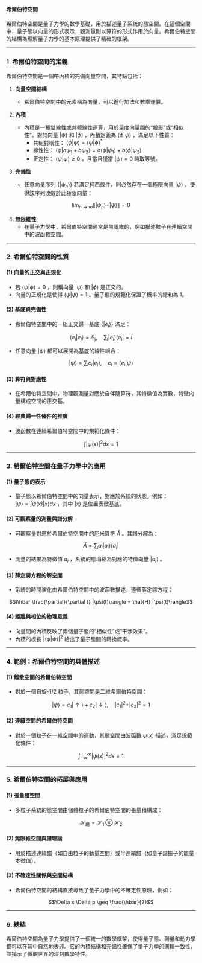 #### 希爾伯特空間  

希爾伯特空間是量子力學的數學基礎，用於描述量子系統的態空間。在這個空間中，量子態以向量的形式表示，觀測量則以算符的形式作用於向量。希爾伯特空間的結構為理解量子力學的基本原理提供了精確的框架。

---

### **1. 希爾伯特空間的定義**

希爾伯特空間是一個帶內積的完備向量空間，其特點包括：  

1. **向量空間結構**  
   - 希爾伯特空間中的元素稱為向量，可以進行加法和數乘運算。  

2. **內積**  
   - 內積是一種雙線性或共軛線性運算，用於量度向量間的“投影”或“相似性”。對於向量  $`|\psi\rangle`$  和  $`|\phi\rangle`$ ，內積定義為  $`\langle\phi|\psi\rangle`$ ，滿足以下性質：
     - 共軛對稱性： $`\langle\phi|\psi\rangle = \langle\psi|\phi\rangle^*`$ 
     - 線性性： $`\langle\phi|a\psi_1 + b\psi_2\rangle = a\langle\phi|\psi_1\rangle + b\langle\phi|\psi_2\rangle`$ 
     - 正定性： $`\langle\psi|\psi\rangle \geq 0`$ ，且當且僅當  $`|\psi\rangle = 0`$  時取等號。

3. **完備性**  
   - 任意向量序列  $`\{|\psi_n\rangle\}`$  若滿足柯西條件，則必然存在一個極限向量  $`|\psi\rangle`$ ，使得該序列收斂於此極限向量：  
     
```math
\lim_{n \to \infty} \| |\psi_n\rangle - |\psi\rangle \| = 0
```


4. **無限維性**  
   - 在量子力學中，希爾伯特空間通常是無限維的，例如描述粒子在連續空間中的波函數空間。

---

### **2. 希爾伯特空間的性質**

#### **(1) 向量的正交與正規化**  
- 若  $`\langle\psi|\phi\rangle = 0`$ ，則稱向量  $`|\psi\rangle`$  和  $`|\phi\rangle`$  是正交的。  
- 向量的正規化是使得  $`\langle\psi|\psi\rangle = 1`$ 。量子態的規範化保證了概率的總和為 1。

#### **(2) 基底與完備性**  
- 希爾伯特空間中的一組正交歸一基底  $`\{|e_i\rangle\}`$  滿足：  
  
```math
\langle e_i | e_j \rangle = \delta_{ij}, \quad \sum_i |e_i\rangle\langle e_i| = \hat{I}
```

  - 任意向量  $`|\psi\rangle`$  都可以展開為基底的線性組合：  
    
```math
|\psi\rangle = \sum_i c_i |e_i\rangle, \quad c_i = \langle e_i|\psi\rangle
```


#### **(3) 算符與對應性**  
- 在希爾伯特空間中，物理觀測量對應於自伴隨算符，其特徵值為實數，特徵向量構成空間的正交基。

#### **(4) 經典歸一性條件的推廣**  
- 波函數在連續希爾伯特空間中的規範化條件：  
  
```math
\int |\psi(x)|^2 dx = 1
```


---

### **3. 希爾伯特空間在量子力學中的應用**

#### **(1) 量子態的表示**  
- 量子態以希爾伯特空間中的向量表示，對應於系統的狀態。例如：  
   $`|\psi\rangle = \int \psi(x) |x\rangle dx`$ ，其中  $`|x\rangle`$  是位置表徵基底。

#### **(2) 可觀察量的測量與譜分解**  
- 可觀察量對應於希爾伯特空間中的厄米算符  $`\hat{A}`$ 。其譜分解為：  
  
```math
\hat{A} = \sum_i a_i |a_i\rangle\langle a_i|
```

  - 測量的結果為特徵值  $`a_i`$ ，系統的態塌縮為對應的特徵向量  $`|a_i\rangle`$ 。  

#### **(3) 薛定諤方程的解空間**  
- 系統的時間演化由希爾伯特空間中的波函數描述，遵循薛定諤方程：  
  
```math
i\hbar \frac{\partial}{\partial t} |\psi(t)\rangle = \hat{H} |\psi(t)\rangle
```


#### **(4) 距離與相位的物理意義**  
- 向量間的內積反映了兩個量子態的“相似性”或“干涉效果”。  
- 內積的模長  $`|\langle\phi|\psi\rangle|^2`$  給出了量子態間的轉換概率。

---

### **4. 範例：希爾伯特空間的具體描述**

#### **(1) 離散空間的希爾伯特空間**  
- 對於一個自旋-1/2 粒子，其態空間是二維希爾伯特空間：  
  
```math
|\psi\rangle = c_1|\uparrow\rangle + c_2|\downarrow\rangle, \quad |c_1|^2 + |c_2|^2 = 1
```


#### **(2) 連續空間的希爾伯特空間**  
- 對於一個粒子在一維空間中的運動，其態空間由波函數  $`\psi(x)`$  描述，滿足規範化條件：  
  
```math
\int_{-\infty}^\infty |\psi(x)|^2 dx = 1
```


---

### **5. 希爾伯特空間的拓展與應用**

#### **(1) 張量積空間**  
- 多粒子系統的態空間由個體粒子的希爾伯特空間的張量積構成：  
  
```math
\mathcal{H}_{\text{總}} = \mathcal{H}_1 \otimes \mathcal{H}_2
```


#### **(2) 無限維空間與譜理論**  
- 用於描述連續譜（如自由粒子的動量空間）或半連續譜（如量子諧振子的能量本徵值）。

#### **(3) 不確定性關係與空間結構**  
- 希爾伯特空間的結構直接導致了量子力學中的不確定性原理，例如：  
  
```math
\Delta x \Delta p \geq \frac{\hbar}{2}
```


---

### **6. 總結**

希爾伯特空間為量子力學提供了一個統一的數學框架，使得量子態、測量和動力學都可以在其中自然地表述。它的內積結構和完備性確保了量子力學的邏輯一致性，並揭示了微觀世界的深刻數學特性。